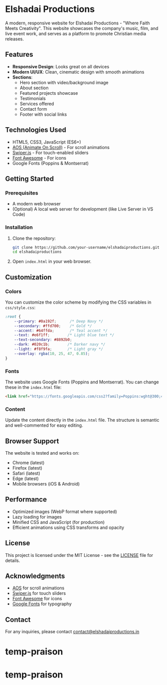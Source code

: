 # Elshadai Productions

A modern, responsive website for Elshadai Productions - "Where Faith Meets Creativity". This website showcases the company's music, film, and live event work, and serves as a platform to promote Christian media releases.

## Features

- **Responsive Design**: Looks great on all devices
- **Modern UI/UX**: Clean, cinematic design with smooth animations
- **Sections**:
  - Hero section with video/background image
  - About section
  - Featured projects showcase
  - Testimonials
  - Services offered
  - Contact form
  - Footer with social links

## Technologies Used

- HTML5, CSS3, JavaScript (ES6+)
- [AOS (Animate On Scroll)](https://michalsnik.github.io/aos/) - For scroll animations
- [Swiper.js](https://swiperjs.com/) - For touch-enabled sliders
- [Font Awesome](https://fontawesome.com/) - For icons
- Google Fonts (Poppins & Montserrat)

## Getting Started

### Prerequisites

- A modern web browser
- (Optional) A local web server for development (like Live Server in VS Code)

### Installation

1. Clone the repository:
   ```bash
   git clone https://github.com/your-username/elshadaiproductions.git
   cd elshadaiproductions
   ```

2. Open `index.html` in your web browser.

## Customization

### Colors

You can customize the color scheme by modifying the CSS variables in `css/style.css`:

```css
:root {
    --primary: #0a192f;      /* Deep Navy */
    --secondary: #ffd700;    /* Gold */
    --accent: #64ffda;       /* Teal accent */
    --text: #e6f1ff;        /* Light blue text */
    --text-secondary: #8892b0;
    --dark: #020c1b;        /* Darker navy */
    --light: #f8f9fa;       /* Light gray */
    --overlay: rgba(10, 25, 47, 0.85);
}
```

### Fonts

The website uses Google Fonts (Poppins and Montserrat). You can change these in the `index.html` file:

```html
<link href="https://fonts.googleapis.com/css2?family=Poppins:wght@300;400;500;600;700&family=Montserrat:wght@400;500;600;700&display=swap" rel="stylesheet">
```

### Content

Update the content directly in the `index.html` file. The structure is semantic and well-commented for easy editing.

## Browser Support

The website is tested and works on:
- Chrome (latest)
- Firefox (latest)
- Safari (latest)
- Edge (latest)
- Mobile browsers (iOS & Android)

## Performance

- Optimized images (WebP format where supported)
- Lazy loading for images
- Minified CSS and JavaScript (for production)
- Efficient animations using CSS transforms and opacity

## License

This project is licensed under the MIT License - see the [LICENSE](LICENSE) file for details.

## Acknowledgments

- [AOS](https://michalsnik.github.io/aos/) for scroll animations
- [Swiper.js](https://swiperjs.com/) for touch sliders
- [Font Awesome](https://fontawesome.com/) for icons
- [Google Fonts](https://fonts.google.com/) for typography

## Contact

For any inquiries, please contact [contact@elshadaiproductions.in](mailto:contact@elshadaiproductions.in)
# temp-praison
# temp-praison


